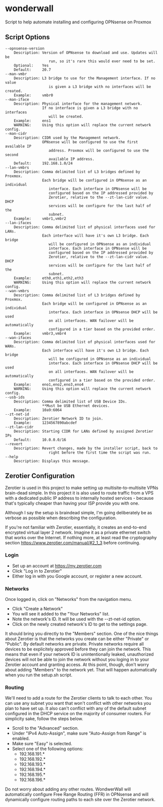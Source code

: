 # wonderwall
Script to help automate installing and configuring OPNsense on Proxmox

## Script Options
    --opnsense-version
        Description: Version of OPNsense to download and use. Updates will be
                        run, so it's rare this would ever need to be set.
        Optional:    Yes
        Default:     20.7
    --man-vmbr
        Description: L3 bridge to use for the Management interface. If no value
                        is given a L3 bridge with no interfaces will be created.
        Example:     vmbr0
    --man-iface
        Description: Physical interface for the management network.
                     If no interface is given a L3 bridge with no interfaces
                        will be created.
        Example:     ens1
        WARNING:     Using this option will replace the current network config.
    --man-cidr
        Description: CIDR used by the Management network.
                     OPNsense will be configured to use the first available IP
                        address. Proxmox will be configured to use the second
                        available IP address.
        Default:     192.168.1.0/24
    --lan-vmbrs
        Description: Comma delimited list of L3 bridges defined by Proxmox. 
                     Each bridge will be configured in OPNsense as an individual
                        interface. Each interface in OPNsense will be
                        configured based on the IP addressed provided by
                        Zerotier, relative to the --zt-lan-cidr value. DHCP 
                        services will be configure for the last half of the 
                        subnet.
        Example:     vmbr1,vmbr2
    --lan-ifaces
        Description: Comma delimited list of physical interfaces used for LANs. 
                     Each interface will have it's own L3 bridge. Each bridge
                        will be configured in OPNsense as an individual
                        interface. Each interface in OPNsense will be
                        configured based on the IP addressed provided by
                        Zerotier, relative to the --zt-lan-cidr value. DHCP 
                        services will be configure for the last half of the 
                        subnet.
        Example:     eth0,eth1,eth2,eth3
        WARNING:     Using this option will replace the current network config.
    --wan-vmbrs
        Description: Comma delimited list of L3 bridges defined by Proxmox.
                     Each bridge will be configured in OPNsense as an individual
                        interface. Each interface in OPNsense DHCP will be used
                        on all interfaces. WAN failover will be automatically 
                        configured in a tier based on the provided order.
        Example:     vmbr3,vmbr4
    --wan-ifaces
        Description: Comma delimited list of physical interfaces used for WANs.
                     Each interface will have it's own L3 bridge. Each bridge
                        will be configured in OPNsense as an individual
                        interface. Each interface in OPNsense DHCP will be used
                        on all interfaces. WAN failover will be automatically 
                        configured in a tier based on the provided order.
        Example:     eno1,eno2,eno3,eno4
        WARNING:     Using this option will replace the current network config.
    --usb-ids
        Description: Comma delimited list of USB Device IDs. 
                     **Must be USB Ethernet devices.
        Example:     10a9:6064
    --zt-net-id
        Description: Zerotier Network ID to join.
        Example:     1234567890abcdef
    --zt-lan-cidr
        Description: Starting CIDR for LANs defined by assigned Zerotier IPs
        Default:     10.0.0.0/16
    --revert
        Description: Revert changes, made by the installer script, back to
                        right before the first time the script was run.
    --help
        Description: Displays this message.

## Zerotier Configuration

Zerotier is used in this project to make setting up multisite-to-multisite VPNs brain-dead simple.  In this project it is also used to route traffic from a VPS with a dedicated public IP address to internally hosted services - because that's typically cheaper than having your ISP provide you with one.

Although I say the setup is braindead simple, I'm going deliberately be as verbose as possible when describing the configuration.

If you're not familiar with Zerotier, essentially, it creates an end-to-end encrypted virtual layer 2 network. Imagine it as a private ethernet switch that works over the Internet. If nothing more, at least read the cryptography section https://www.zerotier.com/manual/#2_1_3 before continuing.

### Login

* Set up an account at https://my.zerotier.com
* Click "Log in to Zerotier"
* Either log in with you Google account, or register a new account.

### Networks

Once logged in, click on "Networks" from the navigation menu.
* Click "Create a Network"
* You will see it added to the "Your Networks" list.
* Note the network's ID. It will be used with the --zt-net-id option.
* Click on the newly created network's ID to get to the settings page.

It should bring you directly to the "Members" section. One of the nice things about Zerotier is that the networks you create can be either "Private" or "Public". By default networks are private. Private networks require all devices to be explicitely approved before they can join the network. This means that even if your network ID is unintentionally leaked, unauthorized devices will not be able to join the network without you loging in to your Zerotier account and granting access. At this point, though, don't worry about adding "Members" to the network yet. That will happen automatically when you run the setup.sh script. 

### Routing

We'll need to add a route for the Zerotier clients to talk to each other. You can use any subnet you want that won't conflict with other networks you plan to have set up. It also can't conflict with any of the default subnet configured in the DHCP service on the majority of consumer routers. For simplicity sake, follow the steps below.

* Scroll to the "Advanced" section.
* Under "IPv4 Auto-Assign", make sure "Auto-Assign from Range" is enabled.
* Make sure "Easy" is selected.
* Select one of the following options:
   * 192.168.191.*
   * 192.168.192.*
   * 192.168.193.*
   * 192.168.194.*
   * 192.168.195.*
   * 192.168.196.*

Do not worry about adding any other routes. WondwerWall will automatically configure Free Range Routing (FFR) in OPNsense and will dynamically configure routing paths to each site over the Zerotier network.
